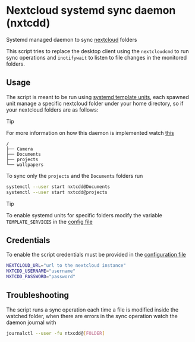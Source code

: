 # Nextcloud systemd sync daemon (nxtcdd)

Systemd managed daemon to sync [nextcloud](https://nextcloud.com/) folders

This script tries to replace the desktop client using the `nextcloudcmd` to run sync operations and `inotifywait` to listen to file changes in the monitored folders.

## Usage

The script is meant to be run using [systemd template units](https://www.freedesktop.org/software/systemd/man/latest/systemd.unit.html), each spawned unit manage a specific nextcloud folder under your home directory, so if your nextcloud folders are as follows:

> [!TIP]
> For more information on how this daemon is implemented watch [this](systemd_templates.md)

```text
/
├── Camera
├── Documents
├── projects
└── wallpapers
```

To sync only the `projects` and the `Documents` folders run

```bash
systemctl --user start nxtcdd@Documents
systemctl --user start nxtcdd@projects
```

> [!TIP]
> To enable systemd units for specific folders modify the variable `TEMPLATE_SERVICES` in the [config file](configuration.md)

## Credentials

To enable the script credentials must be provided in the [configuration file](configuration.md)

```bash
NEXTCLOUD_URL="url to the nextcloud instance"
NXTCDD_USERNAME="username"
NXTCDD_PASSWORD="password"
```

## Troubleshooting

The script runs a sync operation each time a file is modified inside the watched folder, when there are errors in the sync operation watch the daemon journal with

```bash
journalctl --user -fu ntxcdd@[FOLDER]
```
